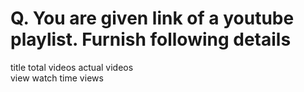 # Q. You are given link of a youtube playlist. Furnish following details 
 title
 total videos
 actual videos  
 view watch time
 views